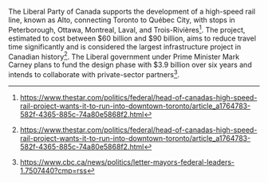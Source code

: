 The Liberal Party of Canada supports the development of a high-speed rail line, known as Alto, connecting Toronto to Québec City, with stops in Peterborough, Ottawa, Montreal, Laval, and Trois-Rivières[^1]. The project, estimated to cost between $60 billion and $90 billion, aims to reduce travel time significantly and is considered the largest infrastructure project in Canadian history[^2]. The Liberal government under Prime Minister Mark Carney plans to fund the design phase with $3.9 billion over six years and intends to collaborate with private-sector partners[^3].

[^1]: https://www.thestar.com/politics/federal/head-of-canadas-high-speed-rail-project-wants-it-to-run-into-downtown-toronto/article_a1764783-582f-4365-885c-74a80e5868f2.html
[^2]: https://www.thestar.com/politics/federal/head-of-canadas-high-speed-rail-project-wants-it-to-run-into-downtown-toronto/article_a1764783-582f-4365-885c-74a80e5868f2.html
[^3]: https://www.cbc.ca/news/politics/letter-mayors-federal-leaders-1.7507440?cmp=rss
